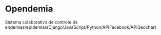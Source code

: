 # Opendemia
Sistema colaborativo de controle de endemias/epidemias(Django/JavaScript/Python/APIFacebook/APIGeochart
